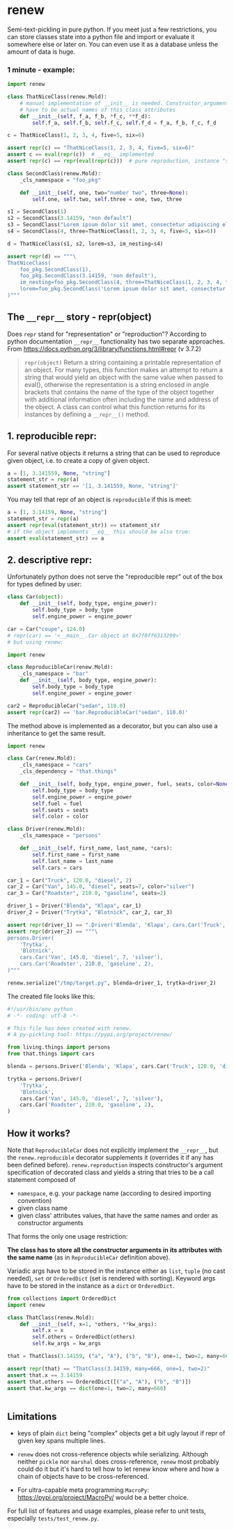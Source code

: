 # renew

Semi-text-pickling in pure python.
If you meet just a few restrictions, you can store classes
state into a python file and import or evaluate it somewhere 
else or later on. You can even use it as a database unless 
the amount of data is huge.

### 1 minute - example:
```python
import renew 

class ThatNiceClass(renew.Mold):
    # manual implementation of __init__ is needed. Constructor_arguments
    # have to be actual names of this class attributes
    def __init__(self, f_a, f_b, *f_c, **f_d):
        self.f_a, self.f_b, self.f_c, self.f_d = f_a, f_b, f_c, f_d

c = ThatNiceClass(1, 2, 3, 4, five=5, six=6)

assert repr(c) == "ThatNiceClass(1, 2, 3, 4, five=5, six=6)"
assert c == eval(repr(c))  # __eq__ implemented 
assert repr(c) == repr(eval(repr(c)))  # pure reproduction, instance "survives" eval

class SecondClass(renew.Mold):
    _cls_namespace = "foo_pkg"

    def __init__(self, one, two="number two", three=None):
        self.one, self.two, self.three = one, two, three

s1 = SecondClass(1)
s2 = SecondClass(3.14159, "non default")
s3 = SecondClass("Lorem ipsum dolor sit amet, consectetur adipiscing elit")
s4 = SecondClass(4, three=ThatNiceClass(1, 2, 3, 4, five=5, six=6))

d = ThatNiceClass(s1, s2, lorem=s3, im_nesting=s4)

assert repr(d) == """\
ThatNiceClass(
    foo_pkg.SecondClass(1),
    foo_pkg.SecondClass(3.14159, 'non default'),
    im_nesting=foo_pkg.SecondClass(4, three=ThatNiceClass(1, 2, 3, 4, five=5, six=6)),
    lorem=foo_pkg.SecondClass('Lorem ipsum dolor sit amet, consectetur adipiscing elit'),
)"""

``` 
## The `__repr__` story - repr(object)

Does `repr` stand for "representation" or "reproduction"?
According to python documentation `__repr__` functionality has two 
separate approaches. From https://docs.python.org/3/library/functions.html#repr (v 3.7.2)

> `repr(object)` Return a string containing a printable representation of an object. 
> For many types, this function makes an attempt to return a string 
> that would yield an object with the same value when passed to eval(), 
> otherwise the representation is a string enclosed in angle brackets 
> that contains the name of the type of the object together with 
> additional information often including the name and address of
> the object. A class can control what this function returns for
> its instances by defining a `__repr__()` method.


## 1. reproducible repr:
For several native objects it returns a string that can be used 
to reproduce given object, i.e. to create a copy of given object.


```python
a = [1, 3.141559, None, "string"]
statement_str = repr(a)
assert statement_str == '[1, 3.141559, None, "string"]'

```

You may tell that repr of an object is `reproducible` if this is meet:

```python
a = [1, 3.14159, None, "string"]
statement_str = repr(a)
assert repr(eval(statement_str)) == statement_str
# if the object implements __eq__ this should be also true:
assert eval(statement_str) == a
``` 

## 2. descriptive repr:
Unfortunately python does not serve the "reproducible repr" out of the box
for types defined by user:

```python
class Car(object):
    def __init__(self, body_type, engine_power):
        self.body_type = body_type
        self.engine_power = engine_power

car = Car("coupe", 124.0)
# repr(car) == '<__main__.Car object at 0x7f0ff6313290>'
# but using renew:

import renew

class ReproducibleCar(renew.Mold):
    _cls_namespace = "bar"
    def __init__(self, body_type, engine_power):
        self.body_type = body_type
        self.engine_power = engine_power

car2 = ReproducibleCar("sedan", 110.0)
assert repr(car2) == 'bar.ReproducibleCar("sedan", 110.0)'
```

The method above is implemented as a decorator, but you can also use a inheritance to get the same result.  

```python
import renew

class Car(renew.Mold):
    _cls_namespace = "cars"
    _cls_dependency = "that.things"

    def __init__(self, body_type, engine_power, fuel, seats, color=None):
        self.body_type = body_type
        self.engine_power = engine_power
        self.fuel = fuel
        self.seats = seats
        self.color = color

class Driver(renew.Mold):
    _cls_namespace = "persons"

    def __init__(self, first_name, last_name, *cars):
        self.first_name = first_name
        self.last_name = last_name
        self.cars = cars

car_1 = Car("Truck", 120.0, "diesel", 2)
car_2 = Car("Van", 145.0, "diesel", seats=7, color="silver")
car_3 = Car("Roadster", 210.0, "gasoline", seats=2)

driver_1 = Driver("Blenda", "Klapa", car_1)
driver_2 = Driver("Trytka", "Blotnick", car_2, car_3)

assert repr(driver_1) == ".Driver('Blenda', 'Klapa', cars.Car('Truck', 120.0, 'diesel', 2))"
assert repr(driver_2) == """\
persons.Driver(
    'Trytka',
    'Blotnick',
    cars.Car('Van', 145.0, 'diesel', 7, 'silver'),
    cars.Car('Roadster', 210.0, 'gasoline', 2),
)"""

renew.serialize("/tmp/target.py", blenda=driver_1, trytka=driver_2)
```

The created file looks like this:

```python
#!/usr/bin/env python
# -*- coding: utf-8 -*-

# This file has been created with renew.
# A py-pickling tool: https://pypi.org/project/renew/

from living.things import persons
from that.things import cars

blenda = persons.Driver('Blenda', 'Klapa', cars.Car('Truck', 120.0, 'diesel', 2))

trytka = persons.Driver(
    'Trytka',
    'Blotnick',
    cars.Car('Van', 145.0, 'diesel', 7, 'silver'),
    cars.Car('Roadster', 210.0, 'gasoline', 2),
)

```

## How it works?
Note that `ReproducibleCar` does not explicitly implement the `__repr__`, but the `renew.reproducible`
decorator supplements it (overrides it if any has been defined before). 
`renew.reproduction` inspects constructor's argument specification 
of decorated class and yields a string that tries to be a call statement composed of 
* `namespace`, e.g. your package name (according to desired importing convention)
* given class name 
* given class' attributes values, that have the same names and order as constructor arguments

That forms the only one usage restriction:

**The class has to store all the constructor arguments in its attributes with the same 
name** (as in `ReproducibleCar` definition above).

Variadic args have to be stored in the instance either as `list`, `tuple` (no cast needed), `set` or `OrderedDict` 
(set is rendered with sorting). Keyword args have to be stored in the instance as a `dict` or `OrderedDict`.
 
```python
from collections import OrderedDict
import renew

class ThatClass(renew.Mold):
    def __init__(self, x=1, *others, **kw_args):
        self.x = x
        self.others = OrderedDict(others)
        self.kw_args = kw_args

that = ThatClass(3.14159, ("a", "A"), ("b", "B"), one=1, two=2, many=666)

assert repr(that) == "ThatClass(3.14159, many=666, one=1, two=2)"
assert that.x == 3.14159
assert that.others == OrderedDict([("a", "A"), ("b", "B")])
assert that.kw_args == dict(one=1, two=2, many=666)
 
```

## Limitations

* keys of plain `dict` being "complex" objects get a bit ugly layout if repr of given key spans multiple lines.
* `renew` does not cross-reference objects while serializing.
  Although neither `pickle` nor `marshal` does cross-reference, `renew` most probably could do it but it's
  hard to tell how to let renew know where and how a chain of objects have to be cross-referenced.

* For ultra-capable meta programming `MacroPy`: https://pypi.org/project/MacroPy/ would be a better choice.

For full list of features and usage examples, please refer to unit tests, especially `tests/test_renew.py`.
